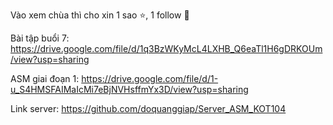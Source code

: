 Vào xem chùa thì cho xin 1 sao ⭐, 1 follow 🔔

Bài tập buổi 7: https://drive.google.com/file/d/1q3BzWKyMcL4LXHB_Q6eaTl1H6gDRKOUm/view?usp=sharing

ASM giai đoạn 1: https://drive.google.com/file/d/1-u_S4HMSFAIMaIcMi7eBjNVHsffmYx3D/view?usp=sharing

Link server: https://github.com/doquanggiap/Server_ASM_KOT104
